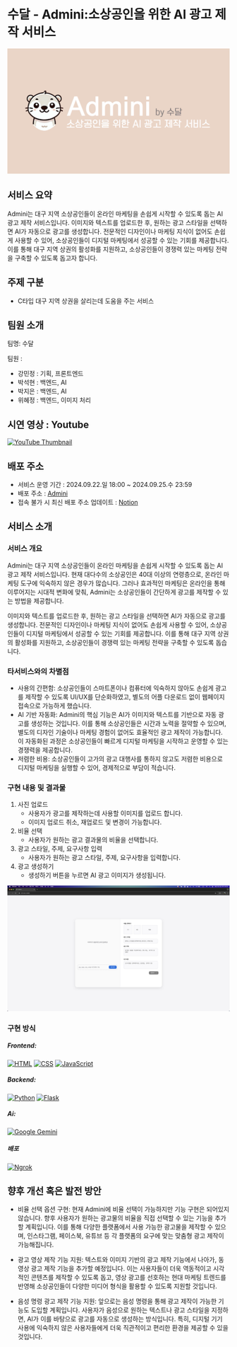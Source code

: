 # 수달 - Admini:소상공인을 위한 AI 광고 제작 서비스
<img src="templates/title.png">

## 서비스 요약
Admini는 대구 지역 소상공인들이 온라인 마케팅을 손쉽게 시작할 수 있도록 돕는 AI 광고 제작 서비스입니다. 
이미지와 텍스트를 업로드한 후, 원하는 광고 스타일을 선택하면 AI가 자동으로 광고를 생성합니다. 전문적인 디자인이나 마케팅 지식이 없어도 손쉽게 사용할 수 있어, 소상공인들이 디지털 마케팅에서 성공할 수 있는 기회를 제공합니다. 이를 통해 대구 지역 상권의 활성화를 지원하고, 소상공인들이 경쟁력 있는 마케팅 전략을 구축할 수 있도록 돕고자 합니다.

## 주제 구분
-	C타입 대구 지역 상권을 살리는데 도움을 주는 서비스 

## 팀원 소개
팀명: 수달

팀원 :
- 강민정 : 기획, 프론트엔드
- 박석현 : 백엔드, AI
- 박지은 : 백엔드, AI
- 위혜정 : 백엔드, 이미지 처리

## 시연 영상 : Youtube
[![YouTube Thumbnail](https://img.youtube.com/vi/C4wPUCA3f5k/0.jpg)](https://www.youtube.com/watch?v=C4wPUCA3f5k)

## 배포 주소
- 서비스 운영 기간 : 2024.09.22.일 18:00 ~ 2024.09.25.수 23:59
- 배포 주소 : [Admini](https://a887-14-45-87-156.ngrok-free.app)
- 접속 불가 시 최신 배포 주소 업데이트 : [Notion](https://www.notion.so/Admini-10979274622f80ba899cfeca1f1a8d2c?pvs=4)

## 서비스 소개
### 서비스 개요
Admini는 대구 지역 소상공인들이 온라인 마케팅을 손쉽게 시작할 수 있도록 돕는 AI 광고 제작 서비스입니다. 현재 대다수의 소상공인은 40대 이상의 연령층으로, 온라인 마케팅 도구에 익숙하지 않은 경우가 많습니다. 그러나 효과적인 마케팅은 온라인을 통해 이루어지는 시대적 변화에 맞춰, Admini는 소상공인들이 간단하게 광고를 제작할 수 있는 방법을 제공합니다.

이미지와 텍스트를 업로드한 후, 원하는 광고 스타일을 선택하면 AI가 자동으로 광고를 생성합니다. 전문적인 디자인이나 마케팅 지식이 없어도 손쉽게 사용할 수 있어, 소상공인들이 디지털 마케팅에서 성공할 수 있는 기회를 제공합니다. 이를 통해 대구 지역 상권의 활성화를 지원하고, 소상공인들이 경쟁력 있는 마케팅 전략을 구축할 수 있도록 돕습니다.

### 타서비스와의 차별점
- 사용의 간편함: 소상공인들이 스마트폰이나 컴퓨터에 익숙하지 않아도 손쉽게 광고를 제작할 수 있도록 UI/UX를 단순화하였고, 별도의 어플 다운로드 없이 웹페이지 접속으로 가능하게 했습니다. 
- AI 기반 자동화: Admini의 핵심 기능은 AI가 이미지와 텍스트를 기반으로 자동 광고를 생성하는 것입니다. 이를 통해 소상공인들은 시간과 노력을 절약할 수 있으며, 별도의 디자인 기술이나 마케팅 경험이 없어도 효율적인 광고 제작이 가능합니다. 이 자동화된 과정은 소상공인들이 빠르게 디지털 마케팅을 시작하고 운영할 수 있는 경쟁력을 제공합니다.
- 저렴한 비용: 소상공인들이 고가의 광고 대행사를 통하지 않고도 저렴한 비용으로 디지털 마케팅을 실행할 수 있어, 경제적으로 부담이 적습니다.

### 구현 내용 및 결과물
1. 사진 업로드
    - 사용자가 광고를 제작하는데 사용할 이미지를 업로드 합니다. 
    - 이미지 업로드 취소, 재업로드 및 변경이 가능합니다. 
2. 비율 선택
    - 사용자가 원하는 광고 결과물의 비율을 선택합니다. 
3. 광고 스타일, 주제, 요구사항 입력
    - 사용자가 원하는 광고 스타일, 주제, 요구사항을 입력합니다. 
4. 광고 생성하기
    - 생성하기 버튼을 누르면 AI 광고 이미지가 생성됩니다.

<img src="templates/home.png">


### 구현 방식

##### Frontend:
[![HTML](https://img.shields.io/badge/HTML-%23E34F26.svg?logo=html5&logoColor=white)](#) [![CSS](https://img.shields.io/badge/CSS-1572B6?logo=css3&logoColor=fff)](#) [![JavaScript](https://img.shields.io/badge/JavaScript-F7DF1E?logo=javascript&logoColor=000)](#)

##### Backend:
[![Python](https://img.shields.io/badge/Python-3776AB?logo=python&logoColor=fff)](#) [![Flask](https://img.shields.io/badge/Flask-000?logo=flask&logoColor=fff)](#)

##### Ai:
[![Google Gemini](https://img.shields.io/badge/Google%20Gemini-886FBF?logo=googlegemini&logoColor=fff)](#)

##### 배포
[![Ngrok](https://img.shields.io/badge/ngrok-140648?style=for-the-badge&logo=Ngrok&logoColor=white)](#)

## 향후 개선 혹은 발전 방안
- 비율 선택 옵션 구현: 현재 Admini에 비율 선택이 가능하지만 기능 구현은 되어있지 않습니다. 향후 사용자가 원하는 광고물의 비율을 직접 선택할 수 있는 기능을 추가할 계획입니다. 이를 통해 다양한 플랫폼에서 사용 가능한 광고물을 제작할 수 있으며, 인스타그램, 페이스북, 유튜브 등 각 플랫폼의 요구에 맞는 맞춤형 광고 제작이 가능해집니다.

- 광고 영상 제작 기능 지원: 텍스트와 이미지 기반의 광고 제작 기능에서 나아가, 동영상 광고 제작 기능을 추가할 예정입니다. 이는 사용자들이 더욱 역동적이고 시각적인 콘텐츠를 제작할 수 있도록 돕고, 영상 광고를 선호하는 현대 마케팅 트렌드를 반영해 소상공인들이 다양한 미디어 형식을 활용할 수 있도록 지원할 것입니다.

- 음성 명령 광고 제작 기능 지원: 앞으로는 음성 명령을 통해 광고 제작이 가능한 기능도 도입할 계획입니다. 사용자가 음성으로 원하는 텍스트나 광고 스타일을 지정하면, AI가 이를 바탕으로 광고를 자동으로 생성하는 방식입니다. 특히, 디지털 기기 사용에 익숙하지 않은 사용자들에게 더욱 직관적이고 편리한 환경을 제공할 수 있을 것입니다.
